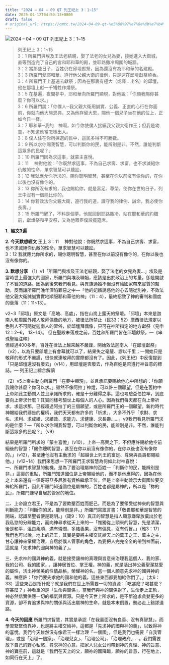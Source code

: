 ```yaml
---
title: "2024 – 04 – 09 QT 列王紀上 3：1~15"
date: 2025-04-12T04:50:13+0800
draft: false
# original_url: https://cmtc.tw/2024-04-09-qt-%e5%88%97%e7%8e%8b%e7%b4%80%e4%b8%8a-3%ef%bc%9a115
---
```


![2024 – 04 – 09 QT 列王紀上 3：1\~15](/images/qt.jpg  "2024 – 04 – 09 QT 列王紀上 3：1\~15")

> 列王紀上 3：1\~15  
> 3：1 所羅門與埃及王法老結親，娶了法老的女兒為妻，接她進入大衛城，直等到造完了自己的宮和耶和華的殿，並耶路撒冷周圍的城牆。  
> 3：2 當那些日子，百姓仍在邱壇獻祭，因為還沒有為耶和華的名建殿。  
> 3：3 所羅門愛耶和華，遵行他父親大衛的律例，只是還在邱壇獻祭燒香。  
> 3：4 所羅門王上基遍去獻祭；因為在那裏有極大（或譯：出名）的邱壇，他在那壇上獻一千犧牲作燔祭。  
> 3：5 在基遍，夜間夢中，耶和華向所羅門顯現，對他說：「你願我賜你甚麼？你可以求。」  
> 3：6 所羅門說：「你僕人─我父親大衛用誠實、公義、正直的心行在你面前，你就向他大施恩典，又為他存留大恩，賜他一個兒子坐在他的位上，正如今日一樣。  
> 3：7 耶和華─我的　神啊，如今你使僕人接續我父親大衛作王；但我是幼童，不知道應當怎樣出入。  
> 3：8 僕人住在你所揀選的民中，這民多得不可勝數。  
> 3：9 所以求你賜我智慧，可以判斷你的民，能辨別是非。不然，誰能判斷這眾多的民呢？」  
> 3：10 所羅門因為求這事，就蒙主喜悅。  
> 3：11 　神對他說：「你既然求這事，不為自己求壽、求富，也不求滅絕你仇敵的性命，單求智慧可以聽訟，  
> 3：12 我就應允你所求的，賜你聰明智慧，甚至在你以前沒有像你的，在你以後也沒有像你的。  
> 3：13 你所沒有求的，我也賜給你，就是富足、尊榮，使你在世的日子，列王中沒有一個能比你的。  
> 3：14 你若效法你父親大衛，遵行我的道，謹守我的律例、誡命，我必使你長壽。」  
> 3：15 所羅門醒了，不料是個夢。他就回到耶路撒冷，站在耶和華的約櫃前，獻燔祭和平安祭，又為他眾臣僕設擺筵席。

**1.  經文3遍**

**2. 今天默想經文**
王上 3：11 　神對他說：你既然求這事，不為自己求壽、求富，也不求滅絕你仇敵的性命，單求智慧可以聽訟。  
3：12 我就應允你所求的，賜你聰明智慧，甚至在你以前沒有像你的，在你以後也沒有像你的。

**3. 默想分享**
（1）v1「所羅門與埃及王法老結親，娶了法老的女兒為妻…」埃及是當時世上最強大的國家，所羅門與埃及聯姻，應該是出於政治上的考量，卻是開啟了不智的道路。因為到後來我們看見，與異族通婚不但沒有給國家帶來實質的幫助，反而讓所羅門晚年深陷罪惡之中—「他的妃嬪誘惑他的心去隨從別神，不效法他父親大衛誠誠實實地順服耶和華他的神」（11：4），最終招致了神的審判和國度的衰落（11：11\~13）。

v2\~3「邱壇」原文是「高地、高處」，指在山崗上露天的祭壇。「邱壇」本來是迦南人和周圍外邦人敬拜偶像的地方，被律法所禁止（民33：52）摩西律法規定以色列人不可隨從迦南人的習俗，於邱壇拜偶像，只可在神所指定的地方獻祭（見申12：2\~6， 13\~14）。 但在聖殿未落成之前，百姓和所羅門皆在邱壇獻祭。—《串珠聖經注釋》  
但經過400多年，百姓在律法上越來越不嚴謹，開始效法迦南人「在邱壇獻祭」（v2），以為只要邱壇上有會幕就可以了，結果失之毫釐、謬以千里；一開始只是敬拜的形式不嚴謹，很快就連敬拜的實際都沒有了。因此，《列王紀》中反復提到「只是邱壇還沒有廢去」（v14），用邱壇是否廢去，作為百姓是否遵行神旨意的標誌。— 列王記上綜合解讀

（2）v5上帝主動向所羅門「在夢中顯現」，並且承諾要賜給他心中所想的：「你願我賜你甚麼？你可以求。」雖然不像阿拉丁神燈，可以許三個願望，但是在舊約中上帝如此主動問人並且承諾所求的，確是十分難得之事。這也考驗亞伯拉罕，到底要向上帝求什麼？其實同樣考驗世上每個人的人心。因為我們每天都在向上帝祈求，求這求那，已經超過阿拉丁的三個願望，或是所羅門王的一個願望。新約時代神賜給我們禱告的權柄，我們天天都有許多的「祈求」，大多不外乎「求財、求名、求利、求成績、求績效、求能力、求健康、求長壽……。v9我們看見所羅門求的是什麼？—「所以求你賜我智慧，可以判斷你的民，能辨別是非。不然，誰能判斷這眾多的民呢？」（v9）

結果是所羅門所求的「蒙主喜悅」（v10），上帝一高興之下，不但應許賜給他空前絕後的智慧：「賜你聰明智慧，甚至在你以前沒有像你的，在你以後也沒有像你的。」（v12），甚至連他沒有主動求的「超越世上列王的富足、尊榮與長壽都賜給他。」（v12\~14）我們來思想一下所羅門王求智慧為何如此討神喜悅：  
一、所羅門求智慧的動機，是為了要治理屬神的百姓—「判斷你的民，能辨別是非。」這裏的重點，所羅門知道國位是上帝賜給他的，而不是他應得的，因為在他之上本來還有一個哥哥亞多尼雅有資格繼承王位，但是上帝主動啟示大衛國位要交棒給所羅門，因此所羅門知道國位是屬神的，百姓也都是屬神的，所以是「祢的民」，所羅門謙卑自居於管家的地位。

二、上帝設立君王，不是為了要欺壓百姓而肥己，而是為了要領受從神來的智慧與判斷能力：「判斷你的民，能辨別是非。」所羅門寫箴言書：「敬畏耶和華是智慧的開端，認識至聖者便是聰明。」（箴9：10）真正的智慧是指人願意謙卑放棄出於老我私慾的分辨能力，而向神尋求從天上來的—「惟獨從上頭來的智慧，先是清潔，後是和平，溫良柔順，滿有憐憫，多結善果，沒有偏見，沒有假冒。」（雅3：17）我們也可以說，地上的君王，其實是要將主權交託給天上的萬王之王、萬主之主，甘心讓神來掌權治理，自居於僕人管家的角色，為要把人完完全全的帶到神面前，這就是「先求神的國與神的義了」。

三、先求神的國與神的義，就是接受讓神的真理與旨意來治理我這個人、我的家、我的公司、我的國家…，讓神居首位、掌王權。神的義，就是活出神公義聖潔慈愛的屬性，活出神榮美的性情品格，榮耀神的名。當一個人願意先求神的國與神的義，神應許：「你們要先求他的國和他的義，這些東西都要加給你們了。」（太6：33）這些東西是指什麼？就是我們在世上所需要一切的資源：「吃甚麼？喝甚麼？穿甚麼？」神看重的是「生命與關係」，當我們與神的關係對了，生命走上正軌，神必然信實供應一切的福氣與資源。只是今天世上所求的，是不斷追求貪婪更多的資源，卻不肯追求與神的關係與活出屬神的生命，就是本末倒置，勢必走上錯謬道路。

**4. 今天的回應**
所羅門求智慧，其實是承認「在我裏面沒有良善、沒有真智慧」，而學習緊緊倚靠神，也是將主權交給神，這都是「先求神的國與神的義」，以致得神的喜悅。我們今天雖然沒有像君王一樣治理「一個國」，但是我們也需要「自我管理」，或是「治理一個家」、「治理兒女」、「治理公司」、「治理政府」…。我們需要放下自己的野心私慾，尋求神的心意，把家人兒女公司帶到神的真理、神的旨意、神的寶座前，這就是「我們在天上的父，願祢的國降臨，願祢的旨意，行在地上，如同行在天上」了。
